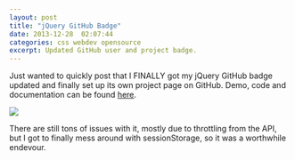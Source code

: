 ```yaml
---
layout: post
title: "jQuery GitHub Badge"
date: 2013-12-28  02:07:44
categories: css webdev opensource
excerpt: Updated GitHub user and project badge.
---
```


Just wanted to quickly post that I FINALLY got my jQuery GitHub badge updated and finally set up its own project page on GitHub. Demo, code and documentation can be found [here][jquerygithubbadge].

[<img src="/img/post-assets/2013-12-28/jQuery_GitHub_Badge.png">][jquerygithubbadge]

There are still tons of issues with it, mostly due to throttling from the API, but I got to finally mess around with sessionStorage, so it was a worthwhile endevour.

[jquerygithubbadge]: http://lynn.io/jQuery-GitHub-Badge/
